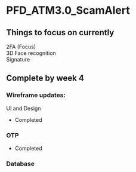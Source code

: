 # PFD_ATM3.0_ScamAlert

## Things to focus on currently
2FA (Focus)<br/>
3D Face recognition <br/>
Signature

## Complete by week 4
### Wireframe updates:
UI and Design
- Completed
### OTP
- Completed
### Database

